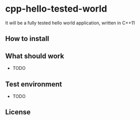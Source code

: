 cpp-hello-tested-world
======================

It will be a fully tested hello world application, written in C++11

## How to install



## What should work ##

* TODO


## Test environment ##

* TODO

## License



